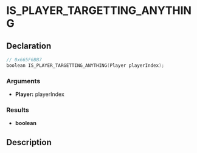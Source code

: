 # IS_PLAYER_TARGETTING_ANYTHING

## Declaration
```cpp
// 0x665F6BB7
boolean IS_PLAYER_TARGETTING_ANYTHING(Player playerIndex);
```

### Arguments
- **Player:** playerIndex

### Results
- **boolean**

## Description
